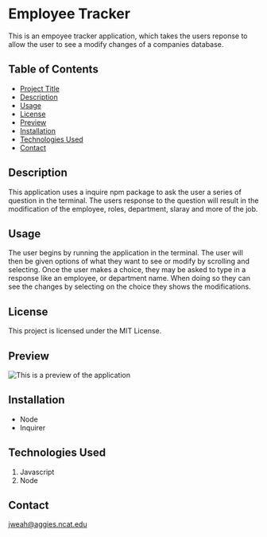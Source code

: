 # Employee Tracker

This is an empoyee tracker application, which takes the users reponse to allow the user to see a modify changes of a companies database.

## Table of Contents

- [Project Title](#project-title)
- [Description](#description)
- [Usage](#usage)
- [License](#license)
- [Preview](#preview)
- [Installation](#installation)
- [Technologies Used](#technologies-used)
- [Contact](#contact)

## Description

This application uses a inquire npm package to ask the user a series of question in the terminal. The users response to the question will result in the modification of the employee, roles, department, slaray and more of the job.

## Usage

The user begins by running the application in the terminal. The user will then be given options of what they want to see or modify by scrolling and selecting. Once the user makes a choice, they may be asked to type in a response like an employee, or department name. When doing so they can see the changes by selecting on the choice they shows the modifications.

## License

This project is licensed under the MIT License.

## Preview

![This is a preview of the application]()


## Installation

- Node
- Inquirer

## Technologies Used

1. Javascript
2. Node

## Contact

jweah@aggies.ncat.edu